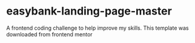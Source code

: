 # easybank-landing-page-master
 A frontend coding challenge to help improve my skills. This template was downloaded from frontend mentor
